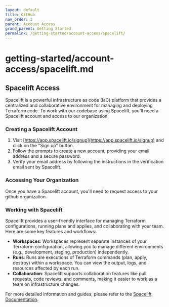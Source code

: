 ```yaml
---
layout: default
title: GitHub
nav_order: 2
parent: Account Access
grand_parent: Getting Started
permalink: /getting-started/account-access/spacelift/
---
```

# getting-started/account-access/spacelift.md
## Spacelift Access

Spacelift is a powerful infrastructure as code (IaC) platform that provides a centralized and collaborative environment for managing and deploying Terraform code. To work with our codebase using Spacelift, you'll need a Spacelift account and access to our organization.

### Creating a Spacelift Account

1. Visit [https://app.spacelift.io/signup](https://app.spacelift.io/signup) and click on the "Sign up" button.
2. Follow the prompts to create a new account, providing your email address and a secure password.
3. Verify your email address by following the instructions in the verification email sent by Spacelift.

### Accessing Your Organization

Once you have a Spacelift account, you'll need to request access to your github organization.

### Working with Spacelift

Spacelift provides a user-friendly interface for managing Terraform configurations, running plans and applies, and collaborating with your team. Here are some key features and workflows:

- **Workspaces**: Workspaces represent separate instances of your Terraform configuration, allowing you to manage different environments (e.g., development, staging, production) independently.
- **Runs**: Runs are executions of Terraform commands (plan, apply, destroy) within a workspace. You can view the output, logs, and resources affected by each run.
- **Collaboration**: Spacelift supports collaboration features like pull requests, code reviews, and comments, making it easier to work as a team on infrastructure changes.

For more detailed information and guides, please refer to the [Spacelift Documentation](https://docs.spacelift.io/).